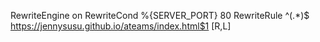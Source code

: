 RewriteEngine on
RewriteCond %{SERVER_PORT} 80
RewriteRule ^(.*)$ https://jennysusu.github.io/ateams/index.html$1 [R,L]
